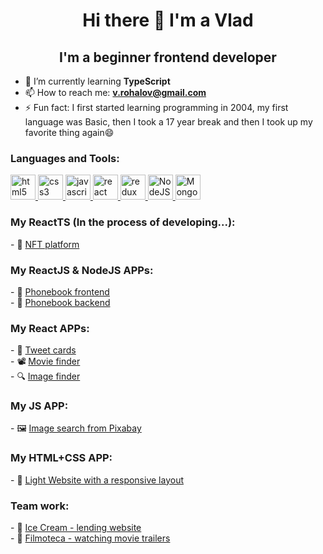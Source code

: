<h1 align="center">Hi there 👋 I'm a Vlad</h1>
<h2 align="center">I'm a beginner frontend developer</h2>

- 🌱 I’m currently learning **TypeScript**
- 📫 How to reach me: **v.rohalov@gmail.com**
- ⚡ Fun fact: I first started learning programming in 2004, my first language was Basic, then I took a 17 year break and then I took up my favorite thing again😄

<h3 align="left">Languages and Tools:</h3>
<p align="left"> 
  <a href="https://www.w3.org/html/" target="_blank" rel="noreferrer">
  <img src="https://cdn.jsdelivr.net/gh/devicons/devicon/icons/html5/html5-original-wordmark.svg" alt="html5" width="40" height="40"/>
 </a> 
 <a href="https://www.w3schools.com/css/" target="_blank" rel="noreferrer"> 
  <img src="https://cdn.jsdelivr.net/gh/devicons/devicon/icons/css3/css3-original-wordmark.svg" alt="css3" width="40" height="40"/>
 </a> 
 <a href="https://developer.mozilla.org/en-US/docs/Web/JavaScript" target="_blank" rel="noreferrer">
  <img src="https://cdn.jsdelivr.net/gh/devicons/devicon/icons/javascript/javascript-original.svg"  alt="javascript" width="40" height="40"/>
 </a> 
 <a href="https://reactjs.org/" target="_blank" rel="noreferrer">
  <img src="https://cdn.jsdelivr.net/gh/devicons/devicon/icons/react/react-original-wordmark.svg" alt="react" width="40" height="40"/>
 </a> 
 <a href="https://redux.js.org" target="_blank" rel="noreferrer">
  <img src="https://cdn.jsdelivr.net/gh/devicons/devicon/icons/redux/redux-original.svg" alt="redux" width="40" height="40"/>
 </a>
 <a href="https://nodejs.org/" target="_blank" rel="noreferrer">
  <img src="https://cdn.jsdelivr.net/gh/devicons/devicon/icons/nodejs/nodejs-original-wordmark.svg" alt="NodeJS" width="40" height="40"/>
 </a>
 <a href="https://www.mongodb.com/" target="_blank" rel="noreferrer">
  <img src="https://cdn.jsdelivr.net/gh/devicons/devicon/icons/mongodb/mongodb-plain-wordmark.svg" alt="MongoDB" width="40" height="40"/>
 </a>
</p>

<h3 align="left">My ReactTS (In the process of developing...):</h3>
 - 🦍 <a href="https://github.com/vladyslav-rohalov/ts-app/" target="_blank">NFT platform</a><br>
 
<h3 align="left">My ReactJS & NodeJS APPs:</h3>
 - 📒 <a href="https://vladyslav-rohalov.github.io/phonebook-frontend/" target="_blank">Phonebook frontend</a><br>
 - 📒 <a href="https://github.com/vladyslav-rohalov/phonebook-backend" target="_blank">Phonebook backend</a><br>


<h3 align="left">My React APPs:</h3>
- 🍒 <a href="https://vladyslav-rohalov.github.io/magic-cards/" target="_blank">Tweet cards</a><br>
 - 📽️ <a href="https://vladyslav-rohalov.github.io/goit-react-hw-05-movies/" target="_blank">Movie finder</a><br>
 - 🔍 <a href="https://vladyslav-rohalov.github.io/goit-react-hw-04-images/" target="_blank">Image finder</a><br>


<h3 align="left">My JS APP:</h3>
 - 🖼️ <a href="https://vladyslav-rohalov.github.io/goit-js-hw-11/" target="_blank">Image search from Pixabay</a><br>
  
 <h3 align="left">My HTML+CSS APP:</h3>
 - 🧮 <a href="https://vladyslav-rohalov.github.io/goit-markup-hw-08/" target="_blank">Light Website with a responsive layout</a><br>
 
 <h3 align="left">Team work:</h3>
  - 👯 <a href="https://olga-dames.github.io/teamProject17/" target="_blank">Ice Cream - lending website</a><br>
  - 👯 <a href="https://konstantinyevchuk.github.io/Filmoteca_team_project/index.html" target="_blank">Filmoteca - watching movie trailers</a><br>
 


